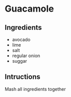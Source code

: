 # Guacamole 
## Ingredients
* avocado
* lime
* salt
* regular onion
* suggar
## Intructions
Mash all ingredients together
